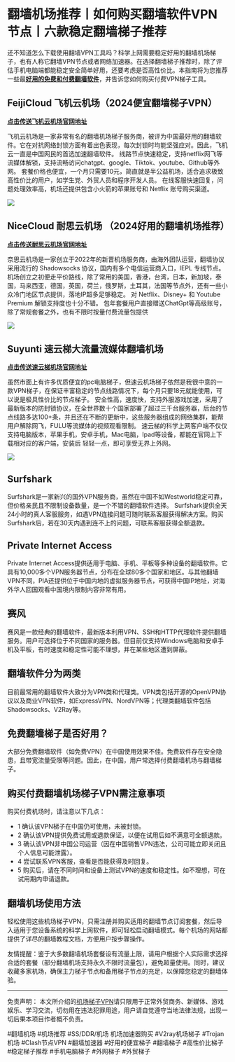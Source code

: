 # 翻墙机场推荐丨如何购买翻墙软件VPN节点丨六款稳定翻墙梯子推荐


还不知道怎么下载使用翻墙VPN工具吗？科学上网需要稳定好用的翻墙机场梯子，也有人称它翻墙VPN节点或者网络加速器。在选择翻墙梯子推荐时，除了评估手机电脑端都能稳定安全简单好用，还要考虑是否高性价比。本指南将为您推荐一些最[**好用的免费和付费翻墙软件**](https://reactchina.sxlcdn.com/t/topic/40279)，并告诉您如何购买付费VPN梯子工具。

## FeijiCloud 飞机云机场（2024便宜翻墙梯子VPN）
[**点击传送飞机云机场官网地址**](https://go.51tz.cc/fjcloud)

飞机云机场是一家非常有名的翻墙机场梯子服务商，被评为中国最好用的翻墙软件。它在对抗网络封锁方面有着出色表现，每次封锁时均能坚强应对。因此，飞机云一直是中国网民的首选加速翻墙软件。
线路节点快速稳定，支持netflix网飞等流媒体解锁，支持流畅访问chatgpt、google、Tiktok、youtube、Github等外网。
套餐价格也便宜，一个月只需要10元，简直就是半公益机场，适合追求极致高性价比的用户，如学生党、外贸人员和程序开发人员。
在线客服快速回复，问题处理效率高，机场还提供包含小火箭的苹果账号和 Netflix 账号购买渠道。

![](https://pic.imgdb.cn/item/659bbda6871b83018a79192a.jpg)

## NiceCloud 耐思云机场 （2024好用的翻墙机场推荐）
[**点击传送耐思云机场官网地址**](https://go.51tz.cc/nicecloud)

奈思云机场是一家创立于2022年的新晋机场服务商，由海外团队运营，翻墙协议采用流行的 Shadowsocks 协议，国内有多个电信运营商入口，IEPL 专线节点。
机场创立之初便走平价路线，除了常用的美国，香港，台湾，日本，新加坡，泰国，马来西亚，德国，英国，荷兰，俄罗斯，土耳其，法国等节点外，还有一些小众冷门地区节点提供，落地IP超多足够稳定。
对 Netflix、Disney+ 和 Youtube Premium 解锁支持度也十分不错。
包年套餐用户直接赠送ChatGpt等高级账号，除了常规套餐之外，也有不限时按量付费流量包提供

![](https://pic.imgdb.cn/item/659bbda6871b83018a7919f2.jpg)

## Suyunti 速云梯大流量流媒体翻墙机场
[**点击传送速云梯机场官网地址**](https://go.51tz.cc/sycloud)

虽然市面上有许多优质便宜的pc电脑梯子，但速云机场梯子依然是我很中意的一款VPN梯子，在保证丰富稳定的节点线路情况下，每个月只要18元就能使用，可以说是极具性价比的节点梯子。
安全性高，速度快，支持外服游戏加速，采用了最新版本的防封锁协议，在全世界数十个国家部署了超过三千台服务器，后台的节点线路多达100+条，并且还在不断的更新中，这些服务器组成的网络集群，能帮用户解除网飞，FULU等流媒体的视频观看限制。
速云梯的科学上网客户端不仅仅支持电脑版本，苹果手机，安卓手机，Mac电脑，Ipad等设备，都能在官网上下载相对应的客户端，安装后 轻轻一点，即可享受无界上外网。

![](https://pic.imgdb.cn/item/659bbda6871b83018a7919a9.jpg)

## Surfshark
Surfshark是一家新兴的国外VPN服务商，虽然在中国不如Westworld稳定可靠，但价格亲民且不限制设备数量，是一个不错的翻墙软件选择。
Surfshark提供全天24小时的真人客服服务，如遇VPN连接问题可随时联系客服获得解决方案。购买Surfshark后，若在30天内遇到连不上的问题，可联系客服获得全额退款。

## Private Internet Access
Private Internet Access提供适用于电脑、手机、平板等多种设备的翻墙软件。它具有10,000多个VPN服务器节点，分布在全球80多个国家和地区。与其他翻墙VPN不同，PIA还提供位于中国内地的虚拟服务器节点，可获得中国IP地址，对海外华人回国观看中国境内限制内容非常有用。

## 赛风
赛风是一款经典的翻墙软件，最新版本利用VPN、SSH和HTTP代理软件提供翻墙服务。用户可选择位于不同国家的服务器。但目前仅支持Windows电脑和安卓手机及平板，有时速度和稳定性可能不理想，并在某些地区遭到屏蔽。

## 翻墙软件分为两类
目前最常用的翻墙软件大致分为VPN类和代理类。VPN类包括开源的OpenVPN协议以及商业VPN软件，如ExpressVPN、NordVPN等；代理类翻墙软件包括Shadowsocks、V2Ray等。

## 免费翻墙梯子是否好用？
大部分免费翻墙软件（如免费VPN）在中国使用效果不佳。免费软件存在安全隐患，且带宽流量受限等问题。因此，在中国，用户常选择付费翻墙机场与翻墙梯子。

## 购买付费翻墙机场梯子VPN需注意事项
购买付费机场时，请注意以下几点：
* 1 确认该VPN梯子在中国仍可使用，未被封锁。
* 2 确认该VPN提供免费试用或退款保证，以便在试用后如不满意可全额退款。
* 3 确认该VPN非中国公司运营（因在中国销售VPN违法，公司可能立即关闭且个人信息可能泄露）。
* 4 尝试联系VPN客服，查看是否能获得及时回复。
* 5 购买后，请在不同时间和设备上测试VPN的速度和稳定性。如不理想，可在试用期内申请退款。

## 翻墙机场使用方法
轻松使用这些机场梯子VPN，只需注册并购买适用的翻墙节点订阅套餐，然后导入适用于您设备系统的科学上网软件，即可轻松启动翻墙模式。每个机场的网站都提供了详尽的翻墙教程文档，方便用户按步骤操作。

友情提醒：鉴于大多数翻墙机场套餐设有流量上限，请用户根据个人实际需求选择合适的套餐（部分翻墙机场支持永久不限时流量包），避免超量使用。同时，建议收藏多家机场，确保主力梯子节点和备用梯子节点的充足，以保障您稳定的翻墙体验。

***

免责声明： 本文所介绍的[机场梯子VPN](https://iheikeji.com)请只限用于正常外贸商务、新媒体、游戏娱乐、学习交流，切勿用在违法犯罪用途，用户请自觉遵守当地法律法规，出现一切后果本项目作者概不负责。

#翻墙机场 #机场推荐 #SS/DDR/机场 机场加速器购买 #V2ray机场梯子 #Trojan机场 #Clash节点VPN #翻墙加速器 #好用的便宜梯子 #翻墙梯子 #高性价比梯子 #稳定梯子推荐 #手机电脑梯子 #外网梯子 #外贸梯子
